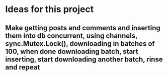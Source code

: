 # Ideas for this project

## Make getting posts and comments and inserting them into db concurrent, using channels, sync.Mutex.Lock(), downloading in batches of 100, when done downloading batch, start inserting, start downloading another batch, rinse and repeat
